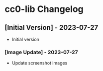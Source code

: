 # cc0-lib Changelog

## [Initial Version] - 2023-07-27

- Initial version

### [Image Update] - 2023-07-27

- Update screenshot images
